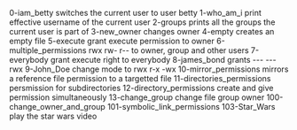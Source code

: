 0-iam_betty switches the current user to user betty
1-who_am_i print effective username of the current user
2-groups prints all the groups the current user is  part of
3-new_owner changes owner
4-empty creates an empty file
5-execute grant execute permission to owner
6-multiple_permissions rwx rw- r-- to owner, group and other users
7-everybody grant execute right to everybody
8-james_bond grants --- --- rwx
9-John_Doe change mode to rwx r-x -wx
10-mirror_permissions mirrors a reference file permission to a targetted file
11-directories_permissions persmission for subdirectories
12-directory_permissions create and give permission simultaneously
13-change_group change file group owner
100-change_owner_and_group
101-symbolic_link_permissions
103-Star_Wars play the star wars video
